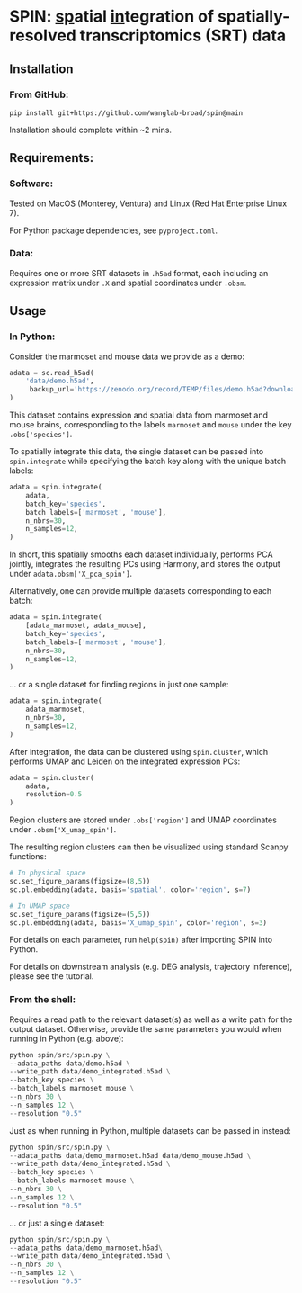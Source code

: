 # SPIN: <ins>sp</ins>atial <ins>in</ins>tegration of spatially-resolved transcriptomics (SRT) data

## Installation

### From GitHub:
```
pip install git+https://github.com/wanglab-broad/spin@main
```
Installation should complete within ~2 mins.

## Requirements:

### Software:
Tested on MacOS (Monterey, Ventura) and Linux (Red Hat Enterprise Linux 7).

For Python package dependencies, see `pyproject.toml`.

### Data:
Requires one or more SRT datasets in `.h5ad` format, each including an expression matrix under `.X` and spatial coordinates under `.obsm`.

## Usage
### In Python:
Consider the marmoset and mouse data we provide as a demo:
```python
adata = sc.read_h5ad(
    'data/demo.h5ad',
     backup_url='https://zenodo.org/record/TEMP/files/demo.h5ad?download=1'
)
```
This dataset contains expression and spatial data from marmoset and mouse brains, corresponding to the labels `marmoset` and `mouse` under the key `.obs['species']`.

To spatially integrate this data, the single dataset can be passed into `spin.integrate` while specifying the batch key along with the unique batch labels:
```python
adata = spin.integrate(
    adata,
    batch_key='species',
    batch_labels=['marmoset', 'mouse'],
    n_nbrs=30,
    n_samples=12,
)
```
In short, this spatially smooths each dataset individually, performs PCA jointly, integrates the resulting PCs using Harmony, and stores the output under `adata.obsm['X_pca_spin']`.

Alternatively, one can provide multiple datasets corresponding to each batch:
```python
adata = spin.integrate(
    [adata_marmoset, adata_mouse],
    batch_key='species',
    batch_labels=['marmoset', 'mouse'],
    n_nbrs=30,
    n_samples=12,
)
```

... or a single dataset for finding regions in just one sample:
```python
adata = spin.integrate(
    adata_marmoset,
    n_nbrs=30,
    n_samples=12,
)
```

After integration, the data can be clustered using `spin.cluster`, which performs UMAP and Leiden on the integrated expression PCs:
```python
adata = spin.cluster(
    adata,
    resolution=0.5
)
```
Region clusters are stored under `.obs['region']` and UMAP coordinates under `.obsm['X_umap_spin']`.

The resulting region clusters can then be visualized using standard Scanpy functions:
```python
# In physical space
sc.set_figure_params(figsize=(8,5))
sc.pl.embedding(adata, basis='spatial', color='region', s=7)

# In UMAP space
sc.set_figure_params(figsize=(5,5))
sc.pl.embedding(adata, basis='X_umap_spin', color='region', s=3)
```

For details on each parameter, run `help(spin)` after importing SPIN into Python.

For details on downstream analysis (e.g. DEG analysis, trajectory inference), please see the tutorial.

### From the shell:
Requires a read path to the relevant dataset(s) as well as a write path for the output dataset. Otherwise, provide the same parameters you would when running in Python (e.g. above):
```python
python spin/src/spin.py \
--adata_paths data/demo.h5ad \
--write_path data/demo_integrated.h5ad \
--batch_key species \
--batch_labels marmoset mouse \
--n_nbrs 30 \
--n_samples 12 \
--resolution "0.5"
```

Just as when running in Python, multiple datasets can be passed in instead:
```python
python spin/src/spin.py \
--adata_paths data/demo_marmoset.h5ad data/demo_mouse.h5ad \
--write_path data/demo_integrated.h5ad \
--batch_key species \
--batch_labels marmoset mouse \
--n_nbrs 30 \
--n_samples 12 \
--resolution "0.5"
```

... or just a single dataset:
```python
python spin/src/spin.py \
--adata_paths data/demo_marmoset.h5ad\
--write_path data/demo_integrated.h5ad \
--n_nbrs 30 \
--n_samples 12 \
--resolution "0.5"
```
